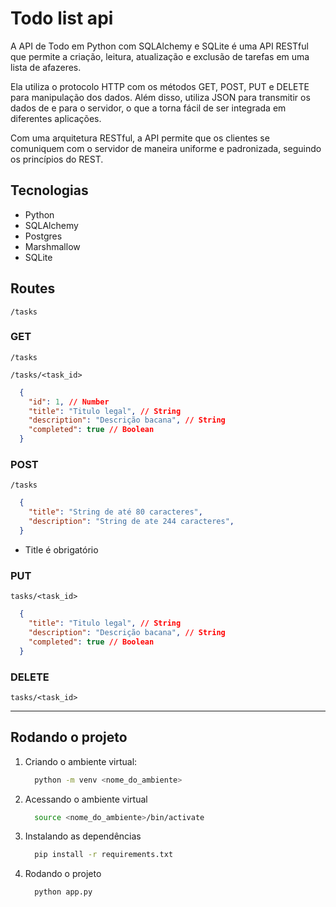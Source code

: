# Todo list api

A API de Todo em Python com SQLAlchemy e SQLite é uma API RESTful que permite a criação, leitura, atualização e exclusão de tarefas em uma lista de afazeres.

Ela utiliza o protocolo HTTP com os métodos GET, POST, PUT e DELETE para manipulação dos dados. Além disso, utiliza JSON para transmitir os dados de e para o servidor, o que a torna fácil de ser integrada em diferentes aplicações.

Com uma arquitetura RESTful, a API permite que os clientes se comuniquem com o servidor de maneira uniforme e padronizada, seguindo os princípios do REST.

## Tecnologias

- Python
- SQLAlchemy
- Postgres
- Marshmallow
- SQLite

## Routes

`/tasks`

### GET

  `/tasks`

  `/tasks/<task_id>`

  ```json
    {
      "id": 1, // Number
      "title": "Titulo legal", // String
      "description": "Descrição bacana", // String
      "completed": true // Boolean
    }
  ```

### POST

`/tasks`

```json
  {
    "title": "String de até 80 caracteres",
    "description": "String de ate 244 caracteres",
  }
```

- Title é obrigatório

### PUT

  `tasks/<task_id>`

  ```json
    {
      "title": "Titulo legal", // String
      "description": "Descrição bacana", // String
      "completed": true // Boolean
    }
  ```

### DELETE

  `tasks/<task_id>`

---
## Rodando o projeto

1. Criando o ambiente virtual:

    ```bash
      python -m venv <nome_do_ambiente>
    ```

2. Acessando o ambiente virtual

    ```bash
      source <nome_do_ambiente>/bin/activate
    ```

3. Instalando as dependências

    ```bash
      pip install -r requirements.txt
    ```

4. Rodando o projeto

    ```bash
      python app.py
    ```
